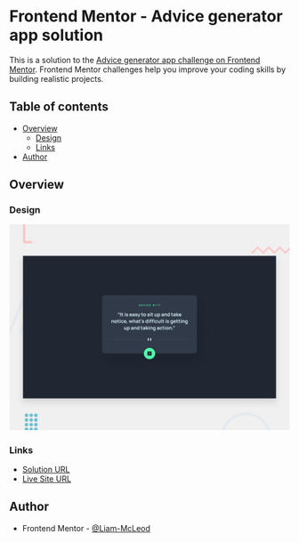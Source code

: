 # Frontend Mentor - Advice generator app solution

This is a solution to the [Advice generator app challenge on Frontend Mentor](https://www.frontendmentor.io/challenges/advice-generator-app-QdUG-13db). Frontend Mentor challenges help you improve your coding skills by building realistic projects.

## Table of contents

- [Overview](#overview)
  - [Design](#design)
  - [Links](#links)
- [Author](#author)

## Overview

### Design

![Design preview for the Advice generator app coding challenge](./design/desktop-preview.jpg)

### Links

-  [Solution URL](https://www.frontendmentor.io/solutions/advice-generator-app-ctvl8pYiep)
-  [Live Site URL](https://liam-mcleod.github.io/advice-generator-app-main/)

## Author
- Frontend Mentor - [@Liam-McLeod](https://www.frontendmentor.io/profile/Liam-McLeod)